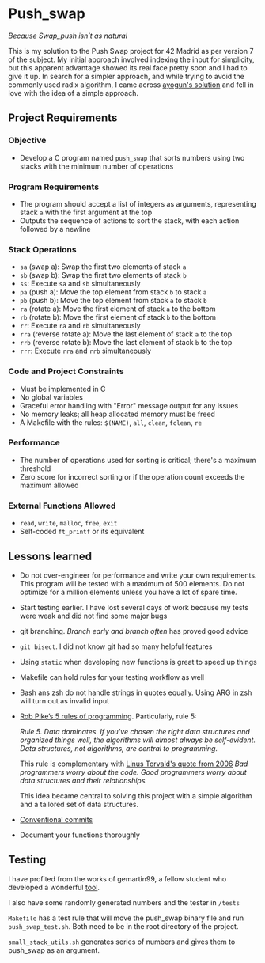 # Push_swap
*Because Swap_push isn’t as natural*

This is my solution to the Push Swap project for 42 Madrid as per version 7 of the subject. My initial approach involved indexing the input for simplicity, but this apparent advantage showed its real face pretty soon and I had to give it up. In search for a simpler approach, and while trying to avoid the commonly used radix algorithm, I came across [ayogun's solution](https://medium.com/@ayogun/push-swap-c1f5d2d41e97) and fell in love with the idea of a simple approach.
## Project Requirements

### Objective
- Develop a C program named `push_swap` that sorts numbers using two stacks with the minimum number of operations

### Program Requirements
- The program should accept a list of integers as arguments, representing stack `a` with the first argument at the top
- Outputs the sequence of actions to sort the stack, with each action followed by a newline

### Stack Operations
- `sa` (swap a): Swap the first two elements of stack `a`
- `sb` (swap b): Swap the first two elements of stack `b`
- `ss`: Execute `sa` and `sb` simultaneously
- `pa` (push a): Move the top element from stack `b` to stack `a`
- `pb` (push b): Move the top element from stack `a` to stack `b`
- `ra` (rotate a): Move the first element of stack `a` to the bottom
- `rb` (rotate b): Move the first element of stack `b` to the bottom
- `rr`: Execute `ra` and `rb` simultaneously
- `rra` (reverse rotate a): Move the last element of stack `a` to the top
- `rrb` (reverse rotate b): Move the last element of stack `b` to the top
- `rrr`: Execute `rra` and `rrb` simultaneously

### Code and Project Constraints
- Must be implemented in C
- No global variables
- Graceful error handling with "Error" message output for any issues
- No memory leaks; all heap allocated memory must be freed
- A Makefile with the rules: `$(NAME)`, `all`, `clean`, `fclean`, `re`

### Performance
- The number of operations used for sorting is critical; there's a maximum threshold
- Zero score for incorrect sorting or if the operation count exceeds the maximum allowed

### External Functions Allowed
- `read`, `write`, `malloc`, `free`, `exit`
- Self-coded `ft_printf` or its equivalent

## Lessons learned
- Do not over-engineer for performance and write your own requirements. This program will be tested with a maximum of 500 elements. Do not optimize for a million elements unless you have a lot of spare time. 
- Start testing earlier. I have lost several days of work because my tests were weak and did not find some major bugs
- git branching. *Branch early and branch often* has proved good advice
- `git bisect`. I did not know git had so many helpful features
- Using `static` when developing new functions is great to speed up things
- Makefile can hold rules for your testing workflow as well
- Bash ans zsh do not handle strings in quotes equally. Using ARG in zsh will turn out as invalid input
- [Rob Pike’s 5 rules of programming](https://doc.cat-v.org/bell_labs/pikestyle). Particularly, rule 5:

    *Rule 5.  Data dominates.  If you've chosen the right data structures and organized things well, the algorithms will almost always be self-evident.  Data structures, not algorithms, are central to programming.*

    This rule is complementary with [Linus Torvald's quote from 2006](https://lwn.net/Articles/193245/) *Bad programmers worry about the code. Good programmers worry about data structures and their relationships.*
    
    This idea became central to solving this project with a simple algorithm and a tailored set of data structures.
- [Conventional commits](https://www.conventionalcommits.org/en/v1.0.0/)
- Document your functions thoroughly

## Testing
I have profited from the works of gemartin99, a fellow student who developed a wonderful [tool](https://github.com/gemartin99/Push-Swap-Tester).

I also have some randomly generated numbers and the tester in `/tests`

`Makefile` has a test rule that will move the push_swap binary file and run `push_swap_test.sh`. Both need to be in the root directory of the project.

`small_stack_utils.sh` generates series of numbers and gives them to push_swap as an argument.

